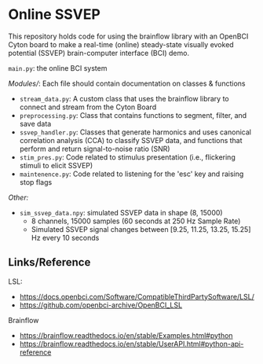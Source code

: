 # Online SSVEP 

This repository holds code for using the brainflow library with an OpenBCI Cyton board to make a real-time (online) steady-state visually evoked potential (SSVEP) brain-computer interface (BCI) demo.

`main.py`: the online BCI system

*Modules/*: Each file should contain documentation on classes & functions
- `stream_data.py`: A custom class that uses the brainflow library to connect and stream from the Cyton Board
- `preprocessing.py`: Class that contains functions to segment, filter, and save data
- `ssvep_handler.py`: Classes that generate harmonics and uses canonical correlation analysis (CCA) to classify SSVEP data, and functions that perform and return signal-to-noise ratio (SNR)
- `stim_pres.py`: Code related to stimulus presentation (i.e., flickering stimuli to elicit SSVEP)
- `maintenence.py`: Code related to listening for the 'esc' key and raising stop flags

*Other:*
- `sim_ssvep_data.npy`: simulated SSVEP data in shape (8, 15000) 
  - 8 channels, 15000 samples (60 seconds at 250 Hz Sample Rate)
  - Simulated SSVEP signal changes between [9.25, 11.25, 13.25, 15.25] Hz every 10 seconds

## Links/Reference

LSL:
- https://docs.openbci.com/Software/CompatibleThirdPartySoftware/LSL/
- https://github.com/openbci-archive/OpenBCI_LSL

Brainflow
- https://brainflow.readthedocs.io/en/stable/Examples.html#python
- https://brainflow.readthedocs.io/en/stable/UserAPI.html#python-api-reference